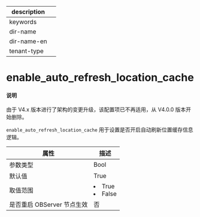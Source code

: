 |description||
|---|---|
|keywords||
|dir-name||
|dir-name-en||
|tenant-type||

# enable_auto_refresh_location_cache

<main id="notice" type='explain'>
<h4>说明</h4>
<p>由于 V4.x 版本进行了架构的变更升级，该配置项已不再适用，从 V4.0.0 版本开始删除。</p>
</main>

`enable_auto_refresh_location_cache` 用于设置是否开启自动刷新位置缓存信息逻辑。

|      **属性**      |          **描述**                               |
|------------------|---------------------------------------------------|
| 参数类型             | Bool                             |
| 默认值              | True                                 |
| 取值范围             | </li><li> True   </li><li> False    |
| 是否重启 OBServer 节点生效 | 否                             |


